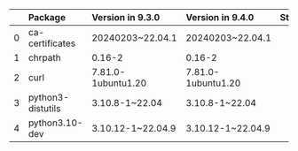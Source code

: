 <!-- markdown-link-check-disable -->

|    | Package           | Version in 9.3.0   | Version in 9.4.0   | Status   |
|---:|:------------------|:-------------------|:-------------------|:---------|
|  0 | ca-certificates   | 20240203~22.04.1   | 20240203~22.04.1   |          |
|  1 | chrpath           | 0.16-2             | 0.16-2             |          |
|  2 | curl              | 7.81.0-1ubuntu1.20 | 7.81.0-1ubuntu1.20 |          |
|  3 | python3-distutils | 3.10.8-1~22.04     | 3.10.8-1~22.04     |          |
|  4 | python3.10-dev    | 3.10.12-1~22.04.9  | 3.10.12-1~22.04.9  |          |
